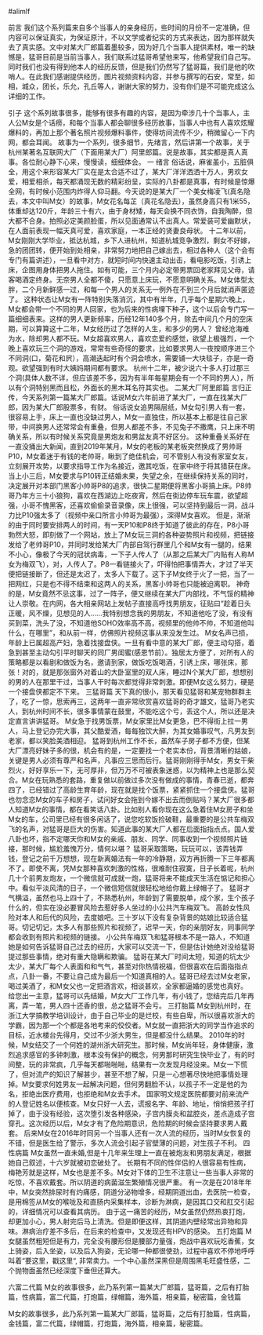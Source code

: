 #alimlf

前言
我们这个系列篇来自多个当事人的亲身经历，些时间的月份不一定准确，但内容可以保证真实，为保证原汁，不以文学或者纪实的方式来表达，因为那样就失去了真实感。文中对某大厂郎篇着墨较多，因为好几个当事人提供素材。唯一的缺憾是，猛哥目前是当前当事人，我们联系过猛哥希望他来写，他希望我们自己写。同时我们也没有得到他本人的经历反馈，但是我们仍然写了猛哥篇，我们是他的吹哨人。在此我们感谢提供经历，图片视频资料内容，并参与撰写的石安，常至，如相，城众，团长，乐允，孔丘等人，谢谢大家的努力，没有你们是不可能完成这么详细的工作。

引子
这个系列故事很多，能够有很多有趣的内容，是因为牵涉几十个当事人，主人公M女是个话痨，和每个当事人都会聊很多经历故事，当事人中也有人喜欢炫耀爆料的，再加上那个著名照片视频爆料事件，使得坊间流传不少，稍微留心一下内网，都会耳闻。
故事为一个系列，很多细节，先绪言，然后讲第一个故事，关于杭州某著名互联网大厂（下面用某大厂）阿里郎篇。说是故事，其实都是真人真事。各位耐心静下心来，慢慢读，细细体会。
一 绪言
俗话说，麻雀虽小，五脏俱全，用这个来形容某大厂实在是太合适不过了，某大厂洋洋洒洒十万人，男欢女爱，相爱相杀，每天都涌现无数的精彩纷呈，实际的八卦都是真事，有时候是惊爆全网，有时候小范围内炸得人仰马翻。今天说的是某大厂一个美女梅凌飞(真名隐去，本文中叫M女）的故事，M女花名每芷（真花名隐去），虽然身高只有1米55，体重却达120斤，年龄三十有六，由于身材矮，每天会换不同衣饰，自我陶醉，但大都不合身。拍照必定美颜脸蛋，所以见面通常认不出真人。常爱装可爱幽默状，在人面前表现一幅天真可爱，喜欢家庭，一本正经的贤妻良母状。
十二年以前，M女刚刚大学毕业，抵达杭城，乡下人进杭州，知道杭城竞争激烈，剩女不好嫁，急的团团转，便开始到处相亲，非常努力地把自己嫁出去，相过各种人（这个会有专门有篇讲述），一旦看中对方，就短时间内快速主动出击，看电影吃饭，引诱上床，企图用身体把男人拖住。如有可能，三个月内必定带男票回老家拜见父母，请客喝酒定终身。无奈男人全都不傻，只愿意上床玩，不愿意明确关系。M女体型太胖，二个月新鲜感一过，和每一个男人的关系无一例外在不到三个月后就消声匿迹了。
这种状态让M女有一阵特别失落消沉，其中有半年，几乎每个星期六晚上，M女都会带一个不同的男人回家，也为后来的性病埋下种子，这个以后会专门写一篇细细表来。这样的男人更新频率，历经12年140多个月，除去中间几个月的空床期，可以算算这十二年，M女经历过了怎样的人生，和多少的男人？
曾经沧海难为水，除却男人都不玩。M女超喜欢男人，喜欢恋爱的感觉，欲望上极强烈，一个晚上喜欢玩三个洞的游戏，常常有些奇怪的要求，比如要求男人一夜按顺序进三个不同洞(口，菊花和屄），高潮迭起时有个洞会喷水，需要铺一大块毯子，亦是一奇观。欲望强到有时大姨妈期间都有要求。
杭州十二年，被少说六十多人打过那三个洞(具体人数不详，但应该差不多，因为有半年每星期会有一个不同的男人），所以有个洞特别黑而且松，外面长的黑木耳名符其实也。
二某大厂阿里郎篇
言归正传，今天系列第一篇某大厂郎篇。话说M女六年前进了某大厂，一直在找某大厂郎，因为某大厂郎股票多，有财。
俗话说女追男隔层纸，M女勾引男人有一套，很容易上手，床上一直也没缺过男人，M女一直独住，所以基本上都是往自己家带，中间换男人还常常会有重叠，但男人都差不多，不见兔子不撒鹰，只上床不明确关系，所以有时候关系究竟是男炮友和男盆友真不好区分。
这种重叠关系好在一直没捅出大新闻，直到2019年某月，M女的老板的某老板突然换成了男帅哥P10，M女着迷于有钱的老帅哥，瞅到了绝佳机会，可不管别人有没有家室女友，立刻展开攻势，以要求指导工作为名接近，邀其吃饭，在家中终于将其猎获在床。
当上小三后，M女要求与P10转正结婚未果，失望之余，在继续保持关系的同时，决定展开对本部门黑客小帅哥P8的追求，很快二星期便将黑客小哥搞上床。P8帅哥乃年方三十小狼狗，喜欢在西湖边上吃夜宵，然后在街边停车玩车震，欲望超强，小哥不愧黑客，还喜欢偷偷录音录像，床上很强，可以坚持到最后一洞，战斗力比P10强太多了（视频中亲口所言小帅哥为最强），深得M女喜欢。
但是，渐渐的由于同时要安排两人的时间，有一天P10和P8终于知道了彼此的存在，P8小哥勃然大怒，即刻做了一个网站，放上了M女玩三洞的各种姿势照片和视频，把链接发给了老帅哥P10，并同时发给某大厂内部自驾行群里几个和M女有一腿的，结果不小心，像极了今天的冠状病毒，一下子人传人了（从那之后某大厂内贴有人称M女为梅双飞），对，人传人了。P8一看链接火了，吓得怕把事情弄大，才过了半天便把链接断了，但还是太迟了，太多人下载了。这下子M女终于火了一把，当了一把网红，只是也不得不结束和这两人的关系，黑客小帅哥也只能被迫离职。
神奇的是，M女竟然不忌这事，过了一阵子，便又继续在某大厂内部找，不气馁的精神让人崇敬。在内网，各大相亲网站上发帖子直接高呼找男朋友，征贴曰“趁着日头正暖，风不燥，见想见的人……我特别想念我的男朋友，不知道他吃了没，有没有买到菜，洗头了没，不知道他SOHO效率高不高，视频里的他帅不帅，不知道他叫什么，在哪里”，和从前一样，仿佛照片视频这事从来没发生过。
M女名声已损，年龄上已属超高产妇，急着找接盘侠。一旦有看中意的某大厂郎，便主动勾搭，着急到甚至主动勾引平时聊天的同厂男闺蜜(感恩节前）。独居太方便了，对所有人的策略都是以看剧和做饭为名，邀请到家，做饭吃饭喝酒，引诱上床，哪张床，那张！对的，就是那张窗外对着山的大卧室里的双人床，睡过N个某大厂郎，想想别的男的人在那里干过，当事人干时每次都觉得非常刺激。即便M女这么努力，硬是一个接盘侠都定不下来。
三猛哥篇
天下真的很小，那天看见猛哥和某宠物群群主了，吃了一惊，思索再三，这两年一直非常欣赏喜欢猛哥的奇才雄文，猛哥乃老实人，到杭州时间不长，很多事情蒙在鼓里，不能吃这个亏，丢这个人，所以还是决定直言讲讲猛哥。
M女急于找男饭票，M女家里比M女更急，巴不得街上拉一男人，马上登记办完大事，其父酷爱酒，每每独饮大醉，为其女婚事叹气，凡男友到老家，都以笑脸美酒相迎。
猛哥到杭州工作不长，虽然车子房子都不方便，但某大厂漂亮好妹子多的很，机会有的是，一定要找一个老实本份，背景清晰的姑娘，关键是男人必须有尊严和名声，凡事应三思而后行。猛哥刚刚得手M女，男女干柴烈火，好好享乐一下，无可厚非，但万万不可被表象迷惑，以为精神上也是那么契合。M女在玩熟悉的套路，重复做以前做过多次没有做成的事情，青春已逝，都奔四了，已经错过了高龄生育年龄，现在就是找个饭票，紧紧抓住一个接盘侠。猛哥也勿念恋M女的车子和房子，试问好女会拖到今嫁不出去而倒贴吗？某大厂很多都人知道M女的事情，都在看笑话八卦。比如别人看你现在这么急着住M女房子和坐M女的车，公司里已经有很多闲话了，说您吃软饭捡破鞋，最重要的是公共车梅双飞的名声，对猛哥是巨大的伤害。知道此事的某大厂人都在后面指指点点。国人爱八卦也坏，指不定哪天你和M女的亲戚、朋友、同学、同事收到一个视频照片链接，那时候，尴尬羞愧万分，情何以堪？
猛哥采取策略，玩玩可以，该弄钱弄钱，登记之前千万想想，现在新离婚法有一年的冷静期，双方再折腾一下三年都离不了。即使不离，凭M女那种喜欢刺激的性格，很难耐住寂寞，日子长着呢，杭州几十个前男友炮友，一个微信就可成就一炮，猛哥将来不能成天生活在惦记和担心中。看似平淡风清的日子，一个微信短信就很轻松地给你戴上绿帽子了。
猛哥才气横溢，虽然也马上四十了，不熟悉杭州，年龄到了需要脱单，成个家，生个孩子什么的，但实在没必要冒风险去惹好多人坐过的小公共汽车梅双飞。 高龄女性风险对本人和后代的风险，去度娘吧。三十岁以下没有复杂背景的姑娘比较适合猛哥。切记切记，太多人有那些照片和视频了，迟早一天，你的亲朋好友，同事同学都会收到有照片和视频的链接。
小公共车梅双飞和猛哥根本不是一路人，不知道她是如何告诉猛哥自己过去的经历，大家可以交流一下，但是估计她绝对没给猛哥提过那些事情，绝对有重大隐瞒和欺骗。
猛哥在某大厂时间太短，知道的坑太少太少，某大厂每个人表面和和气气，甚至对你热情祝福，但很喜欢在后面指指点点，八卦一番，不要让自己成为最后一个知道真相的人。猛哥已经去过M女老家，喝过美酒了，和M女父也一定把酒言欢，相谈甚欢，全家都逼婚的感觉也真好。
给您出一主意，猛哥可以先结婚，M女大厂工作几年，有小钱了，您结完后几年再离，弄一笔，男人四十还香的很，总之猛哥不会亏。
三打胎篇
M女到杭州时，在浙江大学搞教学培训设计，由于自己毕业的是烂校，有些自卑，所以很喜欢浙大的学霸，因为那一个个都是各地考来的佼佼者。M女就一直把浙大的同学当作追求的目标，近水楼台先得月，交过不少浙大男生，但是都没什么结果。
2010年的时候，M女结交了一个何姓的湖州浙大研究生。那时候，M女尚年轻，身体健康，激烈追求感官的多钟刺激，根本没有保护的概念，何男那时研究生快毕业了，有的时间整，玩的非常疯，几乎每天都啪啪啪，结果有一次发现月经没来。M女一下慌了，但对流产的知识了解甚少，甚至不想了解，只是一心想著尽快地把事情处理掉。M女要求何姓男友一起解决问题，但何男翻脸不认，以孩子不一定是他的为名，拒绝出医疗费用，也拒绝和M女去手术。
国家明文规定医院都要对前来流产的人登记姓名以便核查。M女只好一人去，谎报名字、年龄、地址，悄悄把孩子打掉了，由于没有经验，这次堕引发各种感染，子宫内膜炎和盆腔炎，差点造成子宫穿孔。这次经历以后，M女才有了危险期意识，危险期的时候会坚持要求男人戴套。
后来M女在2016年时同另一个当事人还有一次人流的经历，当时M女恢复的不错，但是医生给了警示，多次人流会引起子官壁薄的问题，对生孩子不利。
四性病篇
M女虽然一直未婚,但是十几年来生理上一直在被炮友和男朋友满足，根据她自己叙述，十六岁就被初恋破处了。
长期有不同的性伴侣的人很容易有性病，梅艳芳就是这样，M女也是差不多。M女对下体的卫生不注意让一些当事人非常的吃惊，不喜欢戴套。所以阴道的病菌滋生繁殖情况很严重。
有一次是在2018年年中，M女突然排尿时有灼痛感，阴道分泌物增多，经期阴道出血，去医院一检查，是用棉签从M女的喉咙及和直肠内采集样本，诊断为淋病，是因其口交和肛交引起的，详细情况可以查看其病历。
由于这一痛苦的经历，M女虽然仍然热衷打炮，却更加小心，男人射完后马上清洗。但是即便这样，其阴道内壁经常出异物和异味。淋病治疗差不多后，在后来的检查中，又发现还有HPV的感染。
五打炮篇
M女腿虽然粗短但是有力，完全没有腰形但是腰部力量强，炮战中喜欢玩吃香蕉，女上骑姿，后入坐姿，以及后入狗姿，无论哪一种都很使劲，过程中喜欢不停地呼呼叫着“要这里，戳这里“, 非常卖力。一个中心虽然深黑但是周围黑毛旺盛性感，二个抛物面虽然已经深度下垂但还算大。

六富二代篇
M女的故事很多，此乃系列第一篇某大厂郎篇，猛哥篇，之后有打胎篇，性病篇，富二代篇，打炮篇，绿帽篇，海外篇，相亲篇，秘密篇，金钱篇


M女的故事很多，此乃系列第一篇某大厂郎篇，猛哥篇，之后有打胎篇，性病篇，金钱篇，富二代篇，绿帽篇，打炮篇，海外篇，相亲篇，秘密篇。
